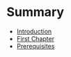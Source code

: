 # Summary

* [Introduction](README.md)
* [First Chapter](chapter1.md)
* [Prerequisites](prerequisites.md)


